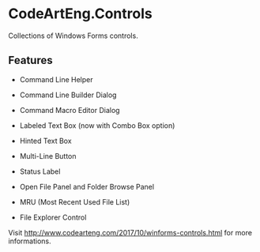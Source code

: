 # CodeArtEng.Controls
Collections of Windows Forms controls.<br/>

## Features
- Command Line Helper
- Command Line Builder Dialog
- Command Macro Editor Dialog
- Labeled Text Box (now with Combo Box option)
- Hinted Text Box
- Multi-Line Button
- Status Label  

- Open File Panel and Folder Browse Panel
- MRU (Most Recent Used File List)
- File Explorer Control

Visit http://www.codearteng.com/2017/10/winforms-controls.html for more informations.
